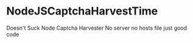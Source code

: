 # NodeJSCaptchaHarvestTime
Doesn't Suck Node Captcha Harvester  No server no hosts file just good code

